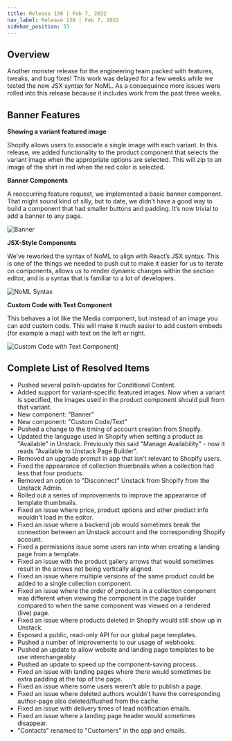```yaml
---
title: Release 130 | Feb 7, 2022
nav_label: Release 130 | Feb 7, 2022
sidebar_position: 33
---
```


## Overview

Another monster release for the engineering team packed with features, tweaks, and bug fixes! This work was delayed for
a few weeks while we tested the new JSX syntax for NoML. As a consequence more issues were rolled into this release
because it includes work from the past three weeks.

## Banner Features

**Showing a variant featured image**

Shopify allows users to associate a single image with each variant. In this release, we added functionality to the
product component that selects the variant image when the appropriate options are selected. This will zip to an image of
the shirt in red when the red color is selected.

**Banner Components**

A reoccurring feature request, we implemented a basic banner component. That might sound kind of silly, but to date, we
didn’t have a good way to build a component that had smaller buttons and padding. It’s now trivial to add a banner to
any page.

 ![Banner](/assets/studio/Screen_Shot_2022-02-16_at_9.55.00_AM.png) 

**JSX-Style Components**

We’ve reworked the syntax of NoML to align with React’s JSX syntax. This is one of the things we needed to push out to
make it easier for us to iterate on components, allows us to render dynamic changes within the section editor, and is a
syntax that is familiar to a lot of developers.

 ![NoML Syntax](/assets/studio/Screen_Shot_2022-02-16_at_9.56.47_AM.png)

**Custom Code with Text Component**

This behaves a lot like the Media component, but instead of an image you can add custom code. This will make it much
easier to add custom embeds (for example a map) with text on the left or right.

![Custom Code with Text Component](/assets/studio/Screen_Shot_2022-02-16_at_9.58.03_AM.png)]

## Complete List of Resolved Items

* Pushed several polish-updates for Conditional Content.
* Added support for variant-specific featured images. Now when a variant is specified, the images used in the product
  component should pull from that variant.
* New component: "Banner"
* New component: "Custom Code/Text"
* Pushed a change to the timing of account creation from Shopify.
* Updated the language used in Shopify when setting a product as "Available" in Unstack. Previously this said "Manage
  Availability" - now it reads "Available to Unstack Page Builder".
* Removed an upgrade prompt in app that isn't relevant to Shopify users.
* Fixed the appearance of collection thumbnails when a collection had less that four products.
* Removed an option to "Disconnect" Unstack from Shopify from the Unstack Admin.
* Rolled out a series of improvements to improve the appearance of template thumbnails.
* Fixed an issue where price, product options and other product info wouldn't load in the editor.
* Fixed an issue where a backend job would sometimes break the connection between an Unstack account and the
  corresponding Shopify account.
* Fixed a permissions issue some users ran into when creating a landing page from a template.
* Fixed an issue with the product gallery arrows that would sometimes result in the arrows not being vertically aligned.
* Fixed an issue where multiple versions of the same product could be added to a single collection component.
* Fixed an issue where the order of products in a collection component was different when viewing the component in the
  page builder compared to when the same component was viewed on a rendered (live) page.
* Fixed an issue where products deleted in Shopify would still show up in Unstack.
* Exposed a public, read-only API for our global page templates.
* Pushed a number of improvements to our usage of webhooks.
* Pushed an update to allow website and landing page templates to be use interchangeably
* Pushed an update to speed up the component-saving process.
* Fixed an issue with landing pages where there would sometimes be extra padding at the top of the page.
* Fixed an issue where some users weren't able to publish a page.
* Fixed an issue where deleted authors wouldn't have the corresponding author-page also deleted/flushed from the cache.
* Fixed an issue with delivery times of lead notification emails.
* Fixed an issue where a landing page header would sometimes disappear.
* "Contacts" renamed to "Customers" in the app and emails.
